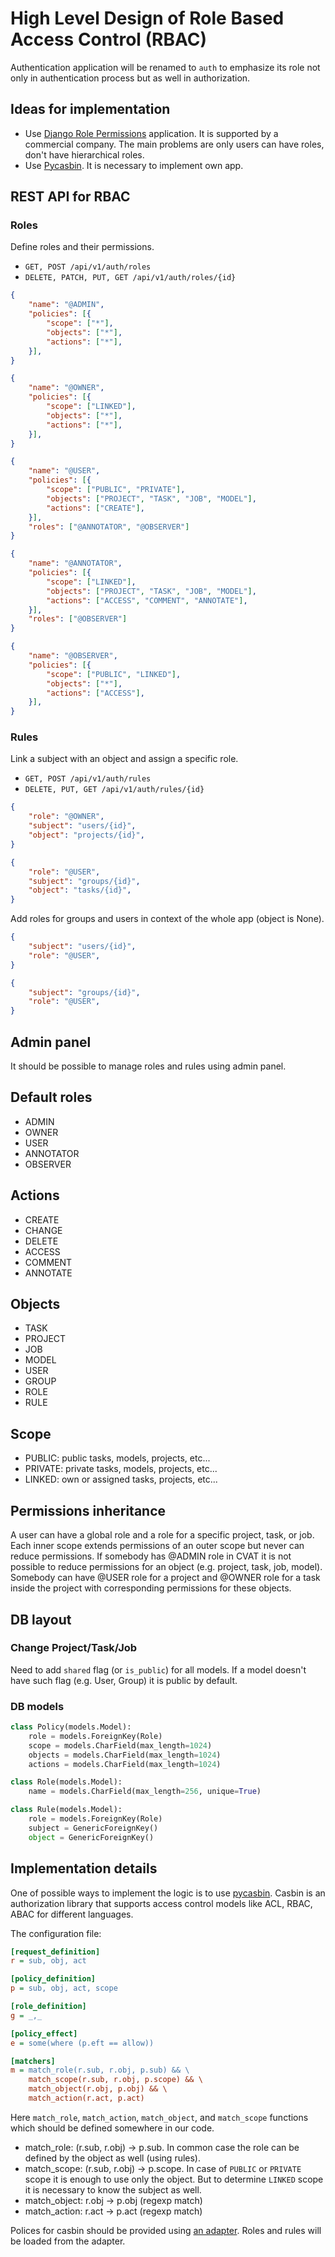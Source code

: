 # High Level Design of Role Based Access Control (RBAC)

Authentication application will be renamed to `auth` to emphasize its role not
only in authentication process but as well in authorization.

## Ideas for implementation

- Use [Django Role Permissions](https://github.com/vintasoftware/django-role-permissions) application.
It is supported by a commercial company. The main problems are only users can have roles, don't have
hierarchical roles.
- Use [Pycasbin](). It is necessary to implement own app.

## REST API for RBAC

### Roles

Define roles and their permissions.

- `GET, POST /api/v1/auth/roles`
- `DELETE, PATCH, PUT, GET /api/v1/auth/roles/{id}`

```json
{
    "name": "@ADMIN",
    "policies": [{
        "scope": ["*"],
        "objects": ["*"],
        "actions": ["*"],
    }],
}
```

```json
{
    "name": "@OWNER",
    "policies": [{
        "scope": ["LINKED"],
        "objects": ["*"],
        "actions": ["*"],
    }],
}
```

```json
{
    "name": "@USER",
    "policies": [{
        "scope": ["PUBLIC", "PRIVATE"],
        "objects": ["PROJECT", "TASK", "JOB", "MODEL"],
        "actions": ["CREATE"],
    }],
    "roles": ["@ANNOTATOR", "@OBSERVER"]
}
```

```json
{
    "name": "@ANNOTATOR",
    "policies": [{
        "scope": ["LINKED"],
        "objects": ["PROJECT", "TASK", "JOB", "MODEL"],
        "actions": ["ACCESS", "COMMENT", "ANNOTATE"],
    }],
    "roles": ["@OBSERVER"]
}
```

```json
{
    "name": "@OBSERVER",
    "policies": [{
        "scope": ["PUBLIC", "LINKED"],
        "objects": ["*"],
        "actions": ["ACCESS"],
    }],
}
```

### Rules

Link a subject with an object and assign a specific role.

- `GET, POST /api/v1/auth/rules`
- `DELETE, PUT, GET /api/v1/auth/rules/{id}`

```json
{
    "role": "@OWNER",
    "subject": "users/{id}",
    "object": "projects/{id}",
}
```

```json
{
    "role": "@USER",
    "subject": "groups/{id}",
    "object": "tasks/{id}",
}
```

Add roles for groups and users in context of the whole app (object is None).

```json
{
    "subject": "users/{id}",
    "role": "@USER",
}
```

```json
{
    "subject": "groups/{id}",
    "role": "@USER",
}
```

## Admin panel

It should be possible to manage roles and rules using admin panel.

## Default roles

- ADMIN
- OWNER
- USER
- ANNOTATOR
- OBSERVER

## Actions

- CREATE
- CHANGE
- DELETE
- ACCESS
- COMMENT
- ANNOTATE

## Objects

- TASK
- PROJECT
- JOB
- MODEL
- USER
- GROUP
- ROLE
- RULE

## Scope

- PUBLIC: public tasks, models, projects, etc...
- PRIVATE: private tasks, models, projects, etc...
- LINKED: own or assigned tasks, projects, etc...

## Permissions inheritance

A user can have a global role and a role for a specific project, task, or job.
Each inner scope extends permissions of an outer scope but never can reduce permissions.
If somebody has @ADMIN role in CVAT it is not possible to reduce permissions for an
object (e.g. project, task, job, model). Somebody can have @USER role for a project and
@OWNER role for a task inside the project with corresponding permissions for these
objects.

## DB layout

### Change Project/Task/Job

Need to add `shared` flag (or `is_public`) for all models. If a model doesn't
have such flag (e.g. User, Group) it is public by default.

### DB models

```python
class Policy(models.Model):
    role = models.ForeignKey(Role)
    scope = models.CharField(max_length=1024)
    objects = models.CharField(max_length=1024)
    actions = models.CharField(max_length=1024)

class Role(models.Model):
    name = models.CharField(max_length=256, unique=True)

class Rule(models.Model):
    role = models.ForeignKey(Role)
    subject = GenericForeignKey()
    object = GenericForeignKey()
```

## Implementation details

One of possible ways to implement the logic is to use [pycasbin](https://github.com/casbin/pycasbin).
Casbin is an authorization library that supports access control models like ACL, RBAC, ABAC for
different languages.

The configuration file:

```ini
[request_definition]
r = sub, obj, act

[policy_definition]
p = sub, obj, act, scope

[role_definition]
g = _,_

[policy_effect]
e = some(where (p.eft == allow))

[matchers]
m = match_role(r.sub, r.obj, p.sub) && \
    match_scope(r.sub, r.obj, p.scope) && \
    match_object(r.obj, p.obj) && \
    match_action(r.act, p.act)
```

Here `match_role`, `match_action`, `match_object`, and `match_scope` functions which should
be defined somewhere in our code.

- match_role: (r.sub, r.obj) -> p.sub. In common case the role can be defined by
the object as well (using rules).
- match_scope: (r.sub, r.obj) -> p.scope. In case of `PUBLIC` or `PRIVATE` scope it
is enough to use only the object. But to determine `LINKED` scope it is necessary
to know the subject as well.
- match_object: r.obj -> p.obj (regexp match)
- match_action: r.act -> p.act (regexp match)

Polices for casbin should be provided using [an adapter](https://casbin.org/docs/en/adapters).
Roles and rules will be loaded from the adapter.

